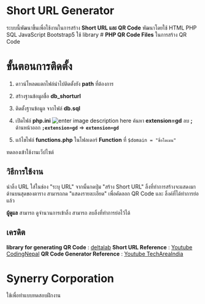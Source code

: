 

 # Short URL Generator

ระบบนี้พัฒนาขึ้นเพื่อใช้งานในการสร้าง **Short URL และ QR Code** 
พัฒนาโดยใช้ HTML PHP SQL JavaScript Bootstrap5 
ใช้ library # **PHP QR Code Files** ในการสร้าง QR Code


# ขั้นตอนการติดตั้ง

1. ดาวน์โหลดแตกไฟล์นำไปติดตั้งยัง **path** ที่ต้องการ
2. สร้างฐานข้อมูลชื่อ **db_shorturl**
3. ติดตั้งฐานข้อมูล จากไฟล์ **db.sql**
4. เปิดไฟล์ **php.ini** 
![enter image description here](https://media.discordapp.net/attachments/882548609562861568/1088526214861426730/image.png?width=1140&height=490)
ค้นหา **extension=gd** ลบ **;** ด้านหน้าออก
**`;extension=gd`** => **`extension=gd`**

5. แก้ไขไฟล์ **functions.php** ในโฟลเดอร์ **Function** ที่ `$domain = "ชื่อโดเมน"`

ทดลองเข้าใช้งานเว็ปไซต์



## วิธีการใช้งาน

นำลิ้ง URL ใส่ในช่อง "ระบุ URL"
จากนั้นกดปุ่ม "สร้าง Short URL"
ลิ้งที่ทำการสร้างจะแสดงมาด้านบนสุดของตาราง
สามารถกด "แสดงรายละเอียด" เพื่อคัดลอก QR Code และ ลิ้งค์ที่ได้ทำการย่อแล้ว

**ผู้ดูแล**
สามารถ ดูจำนวนการเข้าลิ้ง
สามารถ ลบลิ้งที่ทำการย่อไว้ได้

## เครดิต

**library for generating QR Code** : [deltalab](https://sourceforge.net/projects/phpqrcode/)
**Short URL Reference** : [Youtube CodingNepal](https://www.youtube.com/@CodingNepal)
**QR Code Generator Reference** : [Youtube TechAreaIndia](https://www.youtube.com/@TechAreaIndia)

# Synerry Corporation
 ใช้เพื่อทำแบบทดสอบฝึกงาน

